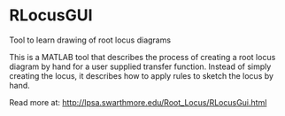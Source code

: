 # RLocusGUI
Tool to learn drawing of root locus diagrams

This is a MATLAB tool that describes the process of creating a root locus diagram by hand for a user supplied transfer function.  Instead of simply creating the locus, it describes how to apply rules to sketch the locus by hand.

Read more at: http://lpsa.swarthmore.edu/Root_Locus/RLocusGui.html
